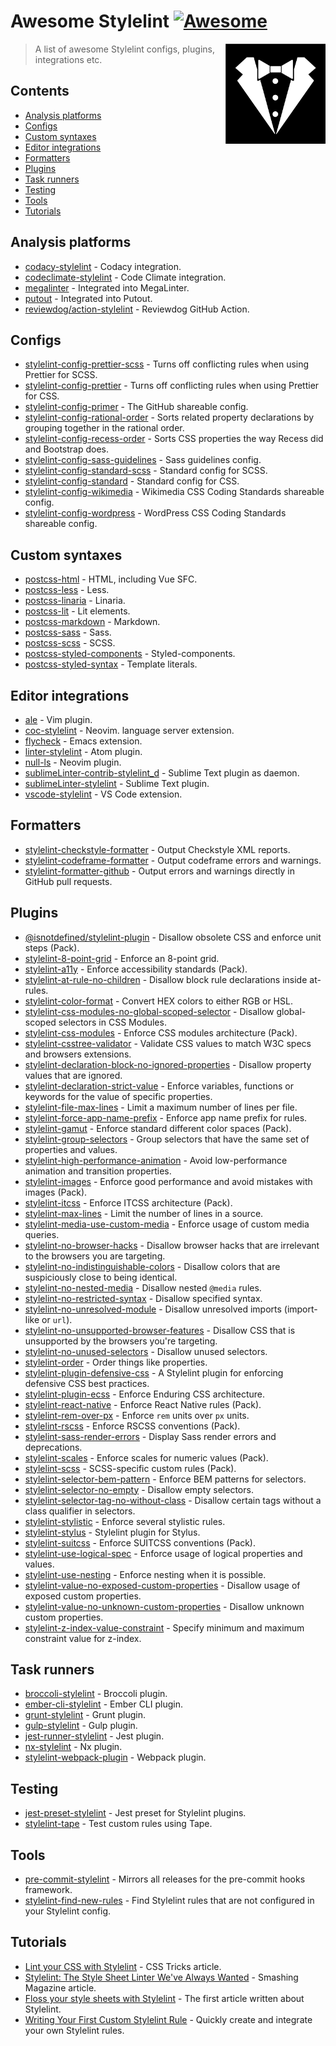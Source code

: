 <!--lint disable awesome-heading-->

# Awesome Stylelint [![Awesome](https://awesome.re/badge.svg)](https://awesome.re)

[<img src="https://raw.githubusercontent.com/stylelint/stylelint/master/identity/stylelint-icon-white-512.png" width="160" align="right" alt="stylelint">](https://stylelint.io/)

> A list of awesome Stylelint configs, plugins, integrations etc.

## Contents

- [Analysis platforms](#analysis-platforms)
- [Configs](#configs)
- [Custom syntaxes](#custom-syntaxes)
- [Editor integrations](#editor-integrations)
- [Formatters](#formatters)
- [Plugins](#plugins)
- [Task runners](#task-runners)
- [Testing](#testing)
- [Tools](#tools)
- [Tutorials](#tutorials)

## Analysis platforms

- [codacy-stylelint](https://github.com/codacy/codacy-stylelint) - Codacy integration.
- [codeclimate-stylelint](https://github.com/gilbarbara/codeclimate-stylelint) - Code Climate integration.
- [megalinter](https://megalinter.io) - Integrated into MegaLinter.
- [putout](https://github.com/coderaiser/putout) - Integrated into Putout.
- [reviewdog/action-stylelint](https://github.com/reviewdog/action-stylelint) - Reviewdog GitHub Action.

## Configs

- [stylelint-config-prettier-scss](https://github.com/prettier/stylelint-config-prettier-scss) - Turns off conflicting rules when using Prettier for SCSS.
- [stylelint-config-prettier](https://github.com/prettier/stylelint-config-prettier) - Turns off conflicting rules when using Prettier for CSS.
- [stylelint-config-primer](https://github.com/primer/stylelint-config-primer) - The GitHub shareable config.
- [stylelint-config-rational-order](https://github.com/constverum/stylelint-config-rational-order) - Sorts related property declarations by grouping together in the rational order.
- [stylelint-config-recess-order](https://github.com/stormwarning/stylelint-config-recess-order) - Sorts CSS properties the way Recess did and Bootstrap does.
- [stylelint-config-sass-guidelines](https://github.com/bjankord/stylelint-config-sass-guidelines) - Sass guidelines config.
- [stylelint-config-standard-scss](https://github.com/stylelint-scss/stylelint-config-standard-scss) - Standard config for SCSS.
- [stylelint-config-standard](https://github.com/stylelint/stylelint-config-standard) - Standard config for CSS.
- [stylelint-config-wikimedia](https://github.com/wikimedia/stylelint-config-wikimedia) - Wikimedia CSS Coding Standards shareable config.
- [stylelint-config-wordpress](https://github.com/WordPress-Coding-Standards/stylelint-config-wordpress) - WordPress CSS Coding Standards shareable config.

## Custom syntaxes

- [postcss-html](https://www.npmjs.com/package/postcss-html) - HTML, including Vue SFC.
- [postcss-less](https://www.npmjs.com/package/postcss-less) - Less.
- [postcss-linaria](https://www.npmjs.com/package/@linaria/postcss-linaria) - Linaria.
- [postcss-lit](https://www.npmjs.com/package/postcss-lit) - Lit elements.
- [postcss-markdown](https://www.npmjs.com/package/postcss-markdown) - Markdown.
- [postcss-sass](https://www.npmjs.com/package/postcss-sass) - Sass.
- [postcss-scss](https://www.npmjs.com/package/postcss-scss) - SCSS.
- [postcss-styled-components](https://www.npmjs.com/package/postcss-styled-components) - Styled-components.
- [postcss-styled-syntax](https://www.npmjs.com/package/postcss-styled-syntax) - Template literals.

## Editor integrations

- [ale](https://github.com/dense-analysis/ale) - Vim plugin.
- [coc-stylelint](https://github.com/neoclide/coc-stylelint) - Neovim. language server extension.
- [flycheck](https://github.com/flycheck/flycheck) - Emacs extension.
- [linter-stylelint](https://github.com/AtomLinter/linter-stylelint) - Atom plugin.
- [null-ls](https://github.com/jose-elias-alvarez/null-ls.nvim/blob/main/doc/BUILTINS.md#stylelint-1) - Neovim plugin.
- [sublimeLinter-contrib-stylelint_d](https://github.com/jo-sm/SublimeLinter-contrib-stylelint_d) - Sublime Text plugin as daemon.
- [sublimeLinter-stylelint](https://github.com/SublimeLinter/SublimeLinter-stylelint) - Sublime Text plugin.
- [vscode-stylelint](https://marketplace.visualstudio.com/items?itemName=stylelint.vscode-stylelint) - VS Code extension.

## Formatters

- [stylelint-checkstyle-formatter](https://github.com/davidtheclark/stylelint-checkstyle-formatter) - Output Checkstyle XML reports.
- [stylelint-codeframe-formatter](https://github.com/bencergazda/stylelint-codeframe-formatter) - Output codeframe errors and warnings.
- [stylelint-formatter-github](https://github.com/hipstersmoothie/stylelint-formatter-github) - Output errors and warnings directly in GitHub pull requests.

## Plugins

- [@isnotdefined/stylelint-plugin](https://github.com/isnotdefinedcom/stylelint-plugin) - Disallow obsolete CSS and enforce unit steps (Pack).
- [stylelint-8-point-grid](https://github.com/dcrtantuco/stylelint-8-point-grid) - Enforce an 8-point grid.
- [stylelint-a11y](https://github.com/YozhikM/stylelint-a11y) - Enforce accessibility standards (Pack).
- [stylelint-at-rule-no-children](https://github.com/adityavm/stylelint-at-rule-no-children) - Disallow block rule declarations inside at-rules.
- [stylelint-color-format](https://github.com/filipekiss/stylelint-color-format) - Convert HEX colors to either RGB or HSL.
- [stylelint-css-modules-no-global-scoped-selector](https://github.com/lmichelin/stylelint-css-modules-no-global-scoped-selector) - Disallow global-scoped selectors in CSS Modules.
- [stylelint-css-modules](https://github.com/juanca/stylelint-css-modules) - Enforce CSS modules architecture (Pack).
- [stylelint-csstree-validator](https://github.com/csstree/stylelint-validator) - Validate CSS values to match W3C specs and browsers extensions.
- [stylelint-declaration-block-no-ignored-properties](https://github.com/kristerkari/stylelint-declaration-block-no-ignored-properties) - Disallow property values that are ignored.
- [stylelint-declaration-strict-value](https://github.com/AndyOGo/stylelint-declaration-strict-value) - Enforce variables, functions or keywords for the value of specific properties.
- [stylelint-file-max-lines](https://github.com/yixiaojiu/stylelint-file-max-lines) - Limit a maximum number of lines per file.
- [stylelint-force-app-name-prefix](https://github.com/SunHuawei/stylelint-force-app-name-prefix/) - Enforce app name prefix for rules.
- [stylelint-gamut](https://github.com/fpetrakov/stylelint-gamut) - Enforce standard different color spaces (Pack).
- [stylelint-group-selectors](https://github.com/ssivanatarajan/stylelint-group-selectors) - Group selectors that have the same set of properties and values.
- [stylelint-high-performance-animation](https://github.com/kristerkari/stylelint-high-performance-animation) - Avoid low-performance animation and transition properties.
- [stylelint-images](https://github.com/ramasilveyra/stylelint-images) - Enforce good performance and avoid mistakes with images (Pack).
- [stylelint-itcss](https://github.com/KamiKillertO/stylelint-itcss) - Enforce ITCSS architecture (Pack).
- [stylelint-max-lines](https://github.com/dkrnl/stylelint-max-lines) - Limit the number of lines in a source.
- [stylelint-media-use-custom-media](https://github.com/csstools/stylelint-media-use-custom-media) - Enforce usage of custom media queries.
- [stylelint-no-browser-hacks](https://github.com/Slamdunk/stylelint-no-browser-hacks) - Disallow browser hacks that are irrelevant to the browsers you are targeting.
- [stylelint-no-indistinguishable-colors](https://github.com/ierhyna/stylelint-no-indistinguishable-colors) - Disallow colors that are suspiciously close to being identical.
- [stylelint-no-nested-media](https://github.com/dkrnl/stylelint-no-nested-media) - Disallow nested `@media` rules.
- [stylelint-no-restricted-syntax](https://github.com/niksy/stylelint-no-restricted-syntax) - Disallow specified syntax.
- [stylelint-no-unresolved-module](https://github.com/niksy/stylelint-no-unresolved-module) - Disallow unresolved imports (import-like or `url`).
- [stylelint-no-unsupported-browser-features](https://github.com/ismay/stylelint-no-unsupported-browser-features) - Disallow CSS that is unsupported by the browsers you're targeting.
- [stylelint-no-unused-selectors](https://github.com/nodaguti/stylelint-no-unused-selectors) - Disallow unused selectors.
- [stylelint-order](https://github.com/hudochenkov/stylelint-order) - Order things like properties.
- [stylelint-plugin-defensive-css](https://github.com/yuschick/stylelint-plugin-defensive-css) - A Stylelint plugin for enforcing defensive CSS best practices.
- [stylelint-plugin-ecss](https://github.com/tyankatsu0105/stylelint-plugin-ecss) - Enforce Enduring CSS architecture.
- [stylelint-react-native](https://github.com/kristerkari/stylelint-react-native) - Enforce React Native rules (Pack).
- [stylelint-rem-over-px](https://github.com/a-tokyo/stylelint-rem-over-px) - Enforce `rem` units over `px` units.
- [stylelint-rscss](https://github.com/rstacruz/stylelint-rscss) - Enforce RSCSS conventions (Pack).
- [stylelint-sass-render-errors](https://github.com/niksy/stylelint-sass-render-errors) - Display Sass render errors and deprecations.
- [stylelint-scales](https://github.com/jeddy3/stylelint-scales) - Enforce scales for numeric values (Pack).
- [stylelint-scss](https://github.com/kristerkari/stylelint-scss) - SCSS-specific custom rules (Pack).
- [stylelint-selector-bem-pattern](https://github.com/davidtheclark/stylelint-selector-bem-pattern) - Enforce BEM patterns for selectors.
- [stylelint-selector-no-empty](https://github.com/ssivanatarajan/stylelint-selector-no-empty) - Disallow empty selectors.
- [stylelint-selector-tag-no-without-class](https://github.com/Moxio/stylelint-selector-tag-no-without-class) - Disallow certain tags without a class qualifier in selectors.
- [stylelint-stylistic](https://github.com/elirasza/stylelint-stylistic) - Enforce several stylistic rules.
- [stylelint-stylus](https://github.com/stylus/stylelint-stylus) - Stylelint plugin for Stylus.
- [stylelint-suitcss](https://github.com/suitcss/stylelint-suitcss) - Enforce SUITCSS conventions (Pack).
- [stylelint-use-logical-spec](https://github.com/Jordan-Hall/stylelint-use-logical-spec) - Enforce usage of logical properties and values.
- [stylelint-use-nesting](https://github.com/csstools/stylelint-use-nesting) - Enforce nesting when it is possible.
- [stylelint-value-no-exposed-custom-properties](https://github.com/denisraslov/stylelint-value-no-exposed-custom-properties) - Disallow usage of exposed custom properties.
- [stylelint-value-no-unknown-custom-properties](https://github.com/csstools/stylelint-value-no-unknown-custom-properties) - Disallow unknown custom properties.
- [stylelint-z-index-value-constraint](https://github.com/kristerkari/stylelint-z-index-value-constraint) - Specify minimum and maximum constraint value for z-index.

## Task runners

- [broccoli-stylelint](https://github.com/billybonks/broccoli-stylelint) - Broccoli plugin.
- [ember-cli-stylelint](https://github.com/billybonks/ember-cli-stylelint) - Ember CLI plugin.
- [grunt-stylelint](https://github.com/wikimedia/grunt-stylelint) - Grunt plugin.
- [gulp-stylelint](https://github.com/olegskl/gulp-stylelint) - Gulp plugin.
- [jest-runner-stylelint](https://github.com/keplersj/jest-runner-stylelint) - Jest plugin.
- [nx-stylelint](https://github.com/Phillip9587/nx-stylelint) - Nx plugin.
- [stylelint-webpack-plugin](https://github.com/webpack-contrib/stylelint-webpack-plugin) - Webpack plugin.

## Testing

- [jest-preset-stylelint](https://www.npmjs.com/package/jest-preset-stylelint) - Jest preset for Stylelint plugins.
- [stylelint-tape](https://www.npmjs.com/package/stylelint-tape) - Test custom rules using Tape.

## Tools

- [pre-commit-stylelint](https://github.com/thibaudcolas/pre-commit-stylelint) - Mirrors all releases for the pre-commit hooks framework.
- [stylelint-find-new-rules](https://github.com/Donov4n/stylelint-find-new-rules) - Find Stylelint rules that are not configured in your Stylelint config.

## Tutorials

- [Lint your CSS with Stylelint](https://css-tricks.com/stylelint/) - CSS Tricks article.
- [Stylelint: The Style Sheet Linter We've Always Wanted](https://www.smashingmagazine.com/2016/05/stylelint-the-style-sheet-linter-weve-always-wanted/) - Smashing Magazine article.
- [Floss your style sheets with Stylelint](https://benfrain.com/floss-your-style-sheets-with-stylelint/) - The first article written about Stylelint.
- [Writing Your First Custom Stylelint Rule](https://medium.com/swlh/writing-your-first-custom-stylelint-rule-a9620bb2fb73) - Quickly create and integrate your own Stylelint rules.
